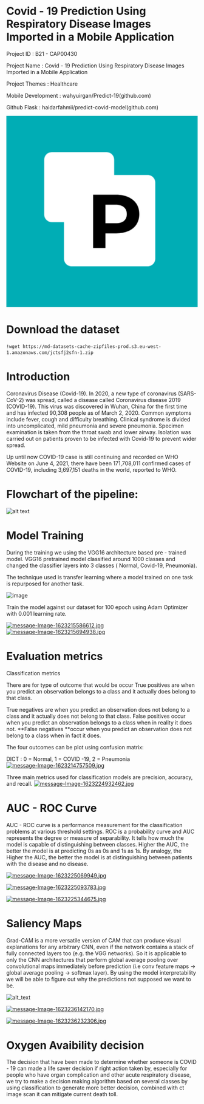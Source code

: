# Covid - 19 Prediction Using Respiratory Disease Images Imported in a Mobile Application


Project ID : B21 - CAP00430

Project Name : Covid - 19 Prediction Using Respiratory Disease Images Imported in a Mobile Application 

Project Themes : Healthcare

Mobile Development : wahyuirgan/Predict-19(github.com)

Github Flask : haidarfahmii/predict-covid-model(github.com)

![alt text](https://github.com/wahyuirgan/Predict-19/blob/mobile-dev/app/src/main/ic_launcher-playstore.png?raw=true)




# Download the dataset

```
!wget https://md-datasets-cache-zipfiles-prod.s3.eu-west-1.amazonaws.com/jctsfj2sfn-1.zip
```


# Introduction

Coronavirus Disease (Covid-19). In 2020, a new type of coronavirus (SARS-CoV-2) was spread, called a disease called Coronavirus disease 2019 (COVID-19). This virus was discovered in Wuhan, China for the first time and has infected 90,308 people as of March 2, 2020. Common symptoms include fever, cough and difficulty breathing. Clinical syndrome is divided into uncomplicated, mild pneumonia and severe pneumonia. Specimen examination is taken from the throat swab and lower airway. Isolation was carried out on patients proven to be infected with Covid-19 to prevent wider spread.

Up until now COVID-19 case is still continuing and recorded on WHO Website on June 4, 2021, there have been 171,708,011 confirmed cases of COVID-19, including 3,697,151 deaths in the world, reported to WHO.


# Flowchart of the pipeline:

![alt text](https://raw.githubusercontent.com/ramkicse/covid19-chest-x-ray/master/readme_assets/flowchart.jpg)

# Model Training
During the training we using the VGG16 architecture based pre - trained model. VGG16 pretrained model classified around 1000 classes and changed the classifier layers into 3 classes ( Normal, Covid-19, Pneumonia).

The technique used is transfer learning where a model trained on one task is repurposed for another task.

![image](https://user-images.githubusercontent.com/67178498/121296609-2828e200-c91b-11eb-9352-ac5a6b801137.png)


Train the model against our dataset for 100 epoch using Adam Optimizer with 0.001 learning rate.

[![message-Image-1623215586612.jpg](https://i.postimg.cc/W4RypSxD/message-Image-1623215586612.jpg)](https://postimg.cc/xXR5tGfY)
[![message-Image-1623215694938.jpg](https://i.postimg.cc/vB0Xnv2t/message-Image-1623215694938.jpg)](https://postimg.cc/G8skwvC4)


# Evaluation metrics 

Classification metrics

There are for type of outcome that would be occur
True positives are when you predict an observation belongs to a class and it actually does belong to that class.

True negatives are when you predict an observation does not belong to a class and it actually does not belong to that class.
False positives occur when you predict an observation belongs to a class when in reality it does not.
**False negatives **occur when you predict an observation does not belong to a class when in fact it does.

The four outcomes can be plot using confusion matrix:

DICT : 0 = Normal, 1 = COVID -19, 2 = Pneumonia
[![message-Image-1623214757509.jpg](https://i.postimg.cc/QNqTxtKh/message-Image-1623214757509.jpg)](https://postimg.cc/XXpJsngz)

Three main metrics used for classification models are precision, accuracy, and recall.
[![message-Image-1623224932462.jpg](https://i.postimg.cc/4xhjHY6K/message-Image-1623224932462.jpg)](https://postimg.cc/Xr4sT7D3)



# AUC - ROC Curve

AUC - ROC curve is a performance measurement for the classification problems at various threshold settings. ROC is a probability curve and AUC represents the degree or measure of separability. It tells how much the model is capable of distinguishing between classes. Higher the AUC, the better the model is at predicting 0s as 0s and 1s as 1s. By analogy, the Higher the AUC, the better the model is at distinguishing between patients with the disease and no disease.

[![message-Image-1623225069949.jpg](https://i.postimg.cc/RF7qGCwG/message-Image-1623225069949.jpg)](https://postimg.cc/R60MZBsn)

[![message-Image-1623225093783.jpg](https://i.postimg.cc/3rL3hDrm/message-Image-1623225093783.jpg)](https://postimg.cc/hh7kbvdt)

[![message-Image-1623225344675.jpg](https://i.postimg.cc/kMHLwNX1/message-Image-1623225344675.jpg)](https://postimg.cc/RqcPZHtK)

# Saliency Maps 

Grad-CAM is a more versatile version of CAM that can produce visual explanations for any arbitrary CNN, even if the network contains a stack of fully connected layers too (e.g. the VGG networks).  So it is applicable to only the CNN architectures that perform global average pooling over convolutional maps immediately before prediction (i.e conv feature maps → global average pooling → softmax layer). By using the model interpretability we will be able to figure out why the predictions not supposed we want to be.

![alt_text](https://camo.githubusercontent.com/6cfc4c55fc42379fb9866f5c2bf410d49805a435e57c6d3116263b20d8c08d1d/68747470733a2f2f6c68342e676f6f676c6575736572636f6e74656e742e636f6d2f797243747755343566344e6461387676494258493459694a46717679425347655a747a7a424d2d4f65713034797366676c6257457469486341526f444f67766e6e5674784d41705452485a4b5a45787a5a694d646f6b614d424164494e756f666535776d5f5a46555755422d4f2d5a5071663757337761525241444879454e59734a6b2d562d5737)

[![message-Image-1623236142170.jpg](https://i.postimg.cc/wMpNwph9/message-Image-1623236142170.jpg)](https://postimg.cc/VrK5N2Gh)

[![message-Image-1623236232306.jpg](https://i.postimg.cc/CLvZqD6h/message-Image-1623236232306.jpg)](https://postimg.cc/ykZYqJHt)


# Oxygen Avaibility decision
The decision that have been made to determine whether someone is COVID - 19 can made a life saver decision if right action taken by, especially for people who have organ complication and other acute respiratory disease, we try to make a decision making algorithm based on several classes by using classification to generate more better decision, combined with ct image scan it can mitigate current death toll.























